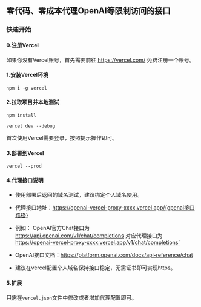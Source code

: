 ## 零代码、零成本代理OpenAI等限制访问的接口

### 快速开始

#### 0.注册Vercel

如果你没有Vercel账号，首先需要前往 https://vercel.com/ 免费注册一个账号。

#### 1.安装Vercel环境

```shell
npm i -g vercel
```

#### 2.拉取项目并本地测试

```shell
npm install
```

```shell
vercel dev --debug
```
首次使用Vercel需要登录，按照提示操作即可。

#### 3.部署到Vercel
```shell
vercel --prod
```

#### 4.代理接口说明
- 使用部署后返回的域名测试，建议绑定个人域名使用。

- 代理接口地址：https://openai-vercel-proxy-xxxx.vercel.app/{openai接口路径}

- 例如： OpenAI官方Chat接口为 https://api.openai.com/v1/chat/completions 对应代理接口为 https://openai-vercel-proxy-xxxx.vercel.app/v1/chat/completions`

- OpenAI接口文档：https://platform.openai.com/docs/api-reference/chat

- 建议在vercel配置个人域名保持接口稳定，无需证书即可实现https。

#### 5.扩展
只需在`vercel.json`文件中修改或者增加代理配置即可。
